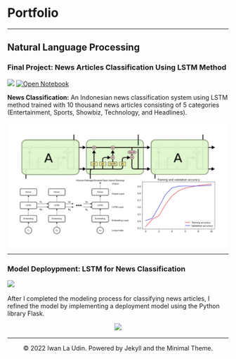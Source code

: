 # Portfolio
---
## Natural Language Processing

### Final Project: News Articles Classification  Using LSTM Method

[![](https://img.shields.io/badge/GitHub-View_on_GitHub-blue?logo=GitHub)](https://github.com/iwanlaudin0101/Teks-Klasifikasi-Menggunakan-Model-LSTM)
[![Open Notebook](https://img.shields.io/badge/Jupyter-Open_Notebook-blue?logo=Jupyter)](posts/classification-articles-using-lstm-method.html)

**News Classification:** An Indonesian news classification system using LSTM method trained with 10 thousand news articles consisting of 5 categories (Entertainment, Sports, Showbiz, Technology, and Headlines).

<center><img src="images/project01.jpg?raw=true"/></center>

---
### Model Deploypment: LSTM for News Classification

[![](https://img.shields.io/badge/GitHub-View_on_GitHub-blue?logo=GitHub)](https://github.com/iwanlaudin0101/Deploy-in-Flask-News-Classification-using-Tensoflow)

After I completed the modeling process for classifying news articles, I refined the model by implementing a deployment model using the Python library Flask.

<center><img src="images/deploy.gif?raw=true"/></center>


---
<center>© 2022 Iwan La Udin. Powered by Jekyll and the Minimal Theme.</center>